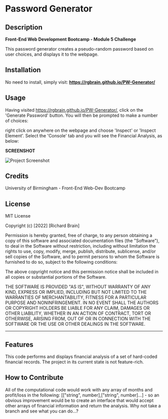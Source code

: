 # Password Generator

## Description

**Front-End Web Development Bootcamp - Module 5 Challenge**

This password generator creates a pseudo-random password based on user choices, and displays it to the webpage.

## Installation

No need to install, simply visit:  **https://rgbrain.github.io/PW-Generator/**

## Usage

Having visited https://rgbrain.github.io/PW-Generator/, click on the 'Generate Password' button.  You will then be prompted to make a number of choices:

right click on anywhere on the webpage and choose 'Inspect' or 'Inspect Element'.  Select the 'Console' tab and you will see the Financial Analysis, as below:

**SCREENSHOT**

   ![Project Screenshot](images/screenshot.png)


## Credits

University of Birmingham - Front-End Web-Dev Bootcamp

## License

MIT License

Copyright (c) [2022] [Richard Brain]

Permission is hereby granted, free of charge, to any person obtaining a copy
of this software and associated documentation files (the "Software"), to deal
in the Software without restriction, including without limitation the rights
to use, copy, modify, merge, publish, distribute, sublicense, and/or sell
copies of the Software, and to permit persons to whom the Software is
furnished to do so, subject to the following conditions:

The above copyright notice and this permission notice shall be included in all
copies or substantial portions of the Software.

THE SOFTWARE IS PROVIDED "AS IS", WITHOUT WARRANTY OF ANY KIND, EXPRESS OR
IMPLIED, INCLUDING BUT NOT LIMITED TO THE WARRANTIES OF MERCHANTABILITY,
FITNESS FOR A PARTICULAR PURPOSE AND NONINFRINGEMENT. IN NO EVENT SHALL THE
AUTHORS OR COPYRIGHT HOLDERS BE LIABLE FOR ANY CLAIM, DAMAGES OR OTHER
LIABILITY, WHETHER IN AN ACTION OF CONTRACT, TORT OR OTHERWISE, ARISING FROM,
OUT OF OR IN CONNECTION WITH THE SOFTWARE OR THE USE OR OTHER DEALINGS IN THE
SOFTWARE.


---

## Features

This code performs and displays financial analysis of a set of hard-coded financial records.  The project in its current state is not feature-rich.


## How to Contribute

All of the computational code would work with any array of months and profit/loss in the following: [["string", number],["string", number]...] - so an obvious improvement would be to create an interface that would accept other arrays of financial information and return the analysis.  Why not take a branch and see what you can do...?


